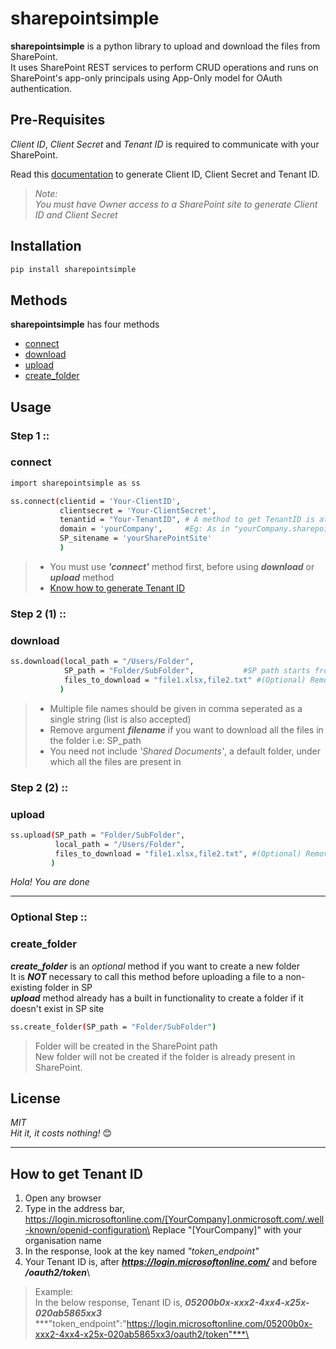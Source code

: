 # sharepointsimple

**sharepointsimple** is a python library to upload and download the files from SharePoint.\
It uses SharePoint REST services to perform CRUD operations and runs on SharePoint's app-only principals using App-Only model for OAuth authentication.


## Pre-Requisites

*Client ID*, *Client Secret* and *Tenant ID* is required to communicate with your SharePoint.

Read this [documentation](https://docs.microsoft.com/en-us/sharepoint/dev/solution-guidance/security-apponly-azureacs/) to generate Client ID, Client Secret and Tenant ID.

>*Note:*\
> *You must have Owner access to a SharePoint site to generate Client ID and Client Secret*  


## Installation
```sh
pip install sharepointsimple
```


## Methods

**sharepointsimple** has four methods
- [connect](#connect)
- [download](#download)
- [upload](#upload)
- [create_folder](#create_folder)



## Usage
### Step 1 ::
### **connect**
```sh
import sharepointsimple as ss

ss.connect(clientid = 'Your-ClientID',
           clientsecret = 'Your-ClientSecret',
           tenantid = "Your-TenantID", # A method to get TenantID is at end of the page
           domain = 'yourCompany',     #Eg: As in "yourCompany.sharepoint.com"
           SP_sitename = 'yourSharePointSite'
           )
```

> - You must use ***'connect'*** method first, before using ***download*** or ***upload*** method
> - [Know how to generate Tenant ID](#how-to-get-tenant-id)

### Step 2 (1) :: 
### **download**
```sh
ss.download(local_path = "/Users/Folder",
            SP_path = "Folder/SubFolder",           #SP path starts from the root folder directly inside a SP Sites
            files_to_download = "file1.xlsx,file2.txt" #(Optional) Remove this to download all the files in SP folder
           )
```

> - Multiple file names should be given in comma seperated as a single string (list is also accepted)
> - Remove argument ***filename*** if you want to download all the files in the folder i.e: SP_path
> - You need not include *'Shared Documents'*, a default folder, under which all the files are present in

### Step 2 (2) :: 
### **upload**
```sh
ss.upload(SP_path = "Folder/SubFolder",
          local_path = "/Users/Folder",
          files_to_download = "file1.xlsx,file2.txt", #(Optional) Remove this to upload all the files in local system
         )
```

*Hola! You are done*

---

### Optional Step ::
### **create_folder**

***create_folder*** is an *optional* method if you want to create a new folder\
It is ***NOT*** necessary to call this method before uploading a file to a non-existing folder in SP\
***upload*** method already has a built in functionality to create a folder if it doesn't exist in SP site

```sh
ss.create_folder(SP_path = "Folder/SubFolder")
```
> Folder will be created in the SharePoint path\
> New folder will not be created if the folder is already present in SharePoint.


## License
*MIT*\
*Hit it, it costs nothing!* :blush:

---

## How to get Tenant ID
1) Open any browser
2) Type in the address bar, https://login.microsoftonline.com/[YourCompany].onmicrosoft.com/.well-known/openid-configuration\
     Replace "[YourCompany]" with your organisation name
3) In the response, look at the key named *"token_endpoint"*
3) Your Tenant ID is, after  ***https://login.microsoftonline.com/*** and before ***/oauth2/token***\
>  Example:\
>  In the below response, Tenant ID is, ***05200b0x-xxx2-4xx4-x25x-020ab5865xx3***\
>      ***"token_endpoint":"https://login.microsoftonline.com/05200b0x-xxx2-4xx4-x25x-020ab5865xx3/oauth2/token"***\
> 


